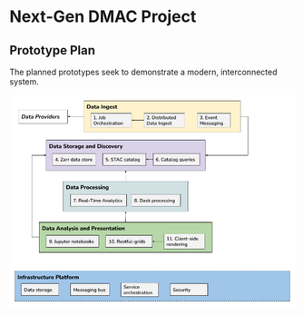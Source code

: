 # Next-Gen DMAC Project

## Prototype Plan

The planned prototypes seek to demonstrate a modern, interconnected system. 

![Prototype diagram](./assets/prototype-diagram.png)
